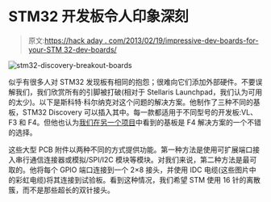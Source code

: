 # STM32 开发板令人印象深刻

> 原文:[https://hack aday . com/2013/02/19/impressive-dev-boards-for-your-STM 32-dev-boards/](https://hackaday.com/2013/02/19/impressive-dev-boards-for-your-stm32-dev-boards/)

![stm32-discovery-breakout-boards](../Images/5086f1d6cfb3adada42a32cdd436420a.png)

似乎有很多人对 STM32 发现板有相同的抱怨；很难向它们添加外部硬件。不要误解我们，我们欣赏所有的引脚被打破(相对于 Stellaris Launchpad，我们认为可用的太少)。以下是斯科特·科尔纳克对这个问题的解决方案。他制作了三种不同的基板，STM32 Discovery 可以插入其中。每一款都适用于不同型号的开发板:VL、F3 和 F4。但他也认为[我们在另一个项目](http://hackaday.com/2013/02/15/udp-between-stm32-f4-discovery-boards/)中看到的基板是 F4 解决方案的一个不错的选择。

这些大型 PCB 附件以两种不同的方式提供功能。第一种方法是使用可扩展端口接入串行通信连接器或模拟/SPI/I2C 模块等模块。对我们来说，第二种方法是最可取的。他将每个 GPIO 端口连接到一个 2×8 接头，并使用 IDC 电缆(这些图片中的彩虹电缆)将其连接到试验板。看到这种情况，我们希望 STM 使用 16 针的离散簇，而不是那些超长的双针接头。
